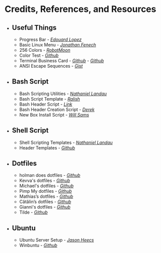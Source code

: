 # Credits, References, and Resources

* ## Useful Things
    + Progress Bar - *[Edouard Lopez](https://github.com/edouard-lopez/progress-bar.sh)*
    + Basic Linux Menu - *[Jonathan Fenech](https://code.activestate.com/recipes/577437-basic-linux-menu/)*
    + 256 Colors - *[RobotMoon](https://robotmoon.com/256-colors/)*
    + Color Test - *[Github](https://github.com/jieverson/dotfiles-win/blob/master/scripts/color_test.sh)*
    + Terminal Business Card - *[Github](https://github.com/bnb/bitandbang)* - *[Github](https://github.com/michaeltd/dots)*
    + ANSI Escape Sequences - *[Gist](https://gist.github.com/fnky/458719343aabd01cfb17a3a4f7296797)*

* ## Bash Script
    + Bash Scripting Utilities - *[Nathaniel Landau](https://natelandau.com/bash-scripting-utilities/)*
    + Bash Script Template - *[Ralish](https://github.com/ralish/bash-script-template)*
    + Bash Header Script - *[Link](https://code.activestate.com/recipes/577862-bash-script-to-create-a-header-for-bash-scripts/)*
    + Bash Header Creation Script - *[Derek](https://gist.github.com/derekbtw/3fda198893889def7316e72711bb3b8c)*
    + New Box Install Script - *[Will Sams](https://gist.github.com/WillSams/0834c801cac5c5d6e40ae1a43adf9360)*

* ## Shell Script
    + Shell Scripting Templates - *[Nathaniel Landau](https://github.com/natelandau/shell-scripting-templates)*
    + Header Templates - *[Github](https://github.com/doi/fileheadercomment)*

* ## Dotfiles
    + holman does dotfiles - *[Github](https://github.com/holman/dotfiles)*
    + Kevva's dotfiles - *[Github](https://github.com/kevva/dotfiles)*
    + Michael's dotfiles - *[Github](https://github.com/michaeltd/dots)*
    + Pimp My dotfiles - *[Github](https://dssg.github.io/hitchhikers-guide/curriculum/programming_best_practices/pimp-my-dotfiles/)*
    + Mathias’s dotfiles - *[Github](https://github.com/mathiasbynens/dotfiles)*
    + Cătălin’s dotfiles - *[Github](https://github.com/alrra/dotfiles)*
    + Gianni's dotfiles - *[Github](https://github.com/gf3/dotfiles/tree/v1.0.0)*
    + Tilde - *[Github](https://github.com/janmoesen/tilde)*

* ## Ubuntu
    + Ubuntu Server Setup - *[Jason Heecs](https://github.com/jasonheecs/ubuntu-server-setup)*
    + Winbuntu - *[Github](https://github.com/serialphotog/winbuntu)*